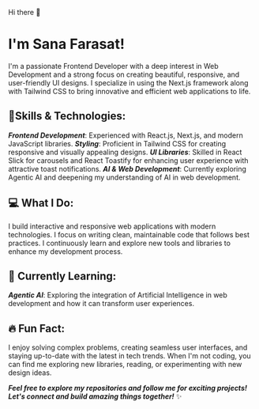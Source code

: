 Hi there 👋 
# I'm Sana Farasat!
I'm a passionate Frontend Developer with a deep interest in Web Development and a strong focus on creating beautiful, responsive, and user-friendly UI designs. I specialize in using the Next.js framework along with Tailwind CSS to bring innovative and efficient web applications to life.

## 🚀Skills & Technologies:
***Frontend Development***: Experienced with React.js, Next.js, and modern JavaScript libraries.
***Styling***: Proficient in Tailwind CSS for creating responsive and visually appealing designs.
***UI Libraries***: Skilled in React Slick for carousels and React Toastify for enhancing user experience with attractive toast notifications.
***AI & Web Development***: Currently exploring Agentic AI and deepening my understanding of AI in web development.

## 💻 What I Do:
I build interactive and responsive web applications with modern technologies.
I focus on writing clean, maintainable code that follows best practices.
I continuously learn and explore new tools and libraries to enhance my development process.

## 🌱 Currently Learning:
***Agentic AI***: Exploring the integration of Artificial Intelligence in web development and how it can transform user experiences.

## 🔥 Fun Fact:
I enjoy solving complex problems, creating seamless user interfaces, and staying up-to-date with the latest in tech trends. When I'm not coding, you can find me exploring new libraries, reading, or experimenting with new design ideas.

***Feel free to explore my repositories and follow me for exciting projects!
Let's connect and build amazing things together!*** ✨

